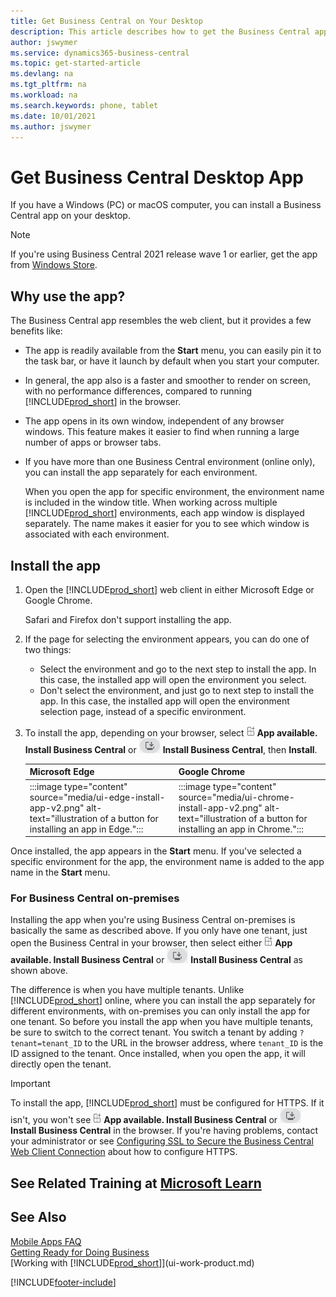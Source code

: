 ```yaml
---
title: Get Business Central on Your Desktop
description: This article describes how to get the Business Central app on a Windows or MACiOS desktop.
author: jswymer
ms.service: dynamics365-business-central
ms.topic: get-started-article
ms.devlang: na
ms.tgt_pltfrm: na
ms.workload: na
ms.search.keywords: phone, tablet
ms.date: 10/01/2021
ms.author: jswymer
---
```

# Get Business Central Desktop App

If you have a Windows (PC) or macOS computer, you can install a Business Central app on your desktop. 
> [!NOTE]
> If you're using Business Central 2021 release wave 1 or earlier, get the app from [Windows Store](https://go.microsoft.com/fwlink/?LinkId=734848).

## Why use the app?

The Business Central app resembles the web client, but it provides a few benefits like:

- The app is readily available from the **Start** menu, you can easily pin it to the task bar, or have it launch by default when you start your computer.
- In general, the app also is a faster and smoother to render on screen, with no performance differences, compared to running [!INCLUDE[prod_short](includes/prod_short.md)] in the browser.
- The app opens in its own window, independent of any browser windows. This feature makes it easier to find when running a large number of apps or browser tabs.
- If you have more than one Business Central environment (online only), you can install the app separately for each environment.

     When you open the app for specific environment, the environment name is included in the window title. When working across multiple [!INCLUDE[prod_short](includes/prod_short.md)] environments, each app window is displayed separately. The name makes it easier for you to see which window is associated with each environment.

## Install the app

1. Open the [!INCLUDE[prod_short](includes/prod_short.md)] web client in either Microsoft Edge or Google Chrome.

    Safari and Firefox don't support installing the app.

2. If the page for selecting the environment appears, you can do one of two things:

   - Select the environment and go to the next step to install the app. In this case, the installed app will open the environment you select.
   - Don't select the environment, and just go to next step to install the app. In this case, the installed app will open the environment selection page, instead of a specific environment.

3. To install the app, depending on your browser, select ![Icon for installing an app in Edge.](media/ui-edge-install-app-icon.png) **App available. Install Business Central** or ![Icon for installing an app in Chrome.](media/ui-chrome-install-app-icon.png) **Install Business Central**, then **Install**.

   | Microsoft Edge | Google Chrome |
   |--|--|
   | :::image type="content" source="media/ui-edge-install-app-v2.png" alt-text="illustration of a button for installing an app in Edge."::: | :::image type="content" source="media/ui-chrome-install-app-v2.png" alt-text="illustration of a button for installing an app in Chrome."::: |

Once installed, the app appears in the **Start** menu. If you've selected a specific environment for the app, the environment name is added to the app name in the **Start** menu.

### For Business Central on-premises

Installing the app when you're using Business Central on-premises is basically the same as described above. If you only have one tenant, just open the Business Central in your browser, then select either ![Icon for installing an app in Edge.](media/ui-edge-install-app-icon.png) **App available. Install Business Central** or ![Icon for installing an app in Chrome.](media/ui-chrome-install-app-icon.png) **Install Business Central** as shown above. 

The difference is when you have multiple tenants. Unlike [!INCLUDE[prod_short](includes/prod_short.md)] online, where you can install the app separately for different environments, with on-premises you can only install the app for one tenant. So before you install the app when you have multiple tenants, be sure to switch to the correct tenant. You switch a tenant by adding `?tenant=tenant_ID` to the URL in the browser address, where `tenant_ID` is the ID assigned to the tenant.  Once installed, when you open the app, it will directly open the tenant.

> [!IMPORTANT]
> To install the app, [!INCLUDE[prod_short](includes/prod_short.md)] must be configured for HTTPS. If it isn't, you won't see ![Icon for installing an app in Edge.](media/ui-edge-install-app-icon.png) **App available. Install Business Central** or ![Icon for installing an app in Chrome.](media/ui-chrome-install-app-icon.png) **Install Business Central** in the browser. If you're having problems, contact your administrator or see [Configuring SSL to Secure the Business Central Web Client Connection](/dynamics365/business-central/dev-itpro/deployment/configure-ssl-web-client-connection) about how to configure HTTPS.


<!--
   > [!NOTE]
   > You can only install the app on a macOS computer if your using Microsoft Edge or Google Chrome.

-->

## See Related Training at [Microsoft Learn](/learn/modules/alternative-interfaces-dynamics-365-business-central/index)

## See Also

[Mobile Apps FAQ](ui-mobile-faq.yml)  
[Getting Ready for Doing Business](ui-get-ready-business.md)  
[Working with [!INCLUDE[prod_short](includes/prod_short.md)]](ui-work-product.md)  


[!INCLUDE[footer-include](includes/footer-banner.md)]